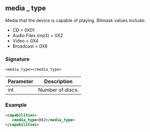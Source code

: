 ## media \_ type

Media that the device is capable of playing. Bitmask values include:

- CD = 0X01
- Audio Files (mp3) = 0X2
- Video = 0X4
- Broadcast = 0X8


### Signature

`<media_type></media_type>`


| Parameter | Description |
| --- | --- |
| int | Number of discs. |


### Example

```xml
<capabilities>
   <media_type>0X2</media_type>
</capabilities>
```


